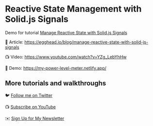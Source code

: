 # Reactive State Management with Solid.js Signals

Demo for tutorial [Manage Reactive State with Solid.js Signals](https://www.youtube.com/watch?v=YZg_LebYhHw)

📝 Article: https://egghead.io/blog/manage-reactive-state-with-solid-js-signals

📺 Video: https://www.youtube.com/watch?v=YZg_LebYhHw

🚀 Demo: https://my-power-level-meter.netlify.app/

## More tutorials and walkthroughs

🐦 [Follow me on Twitter](https://twitter.com/colbyfayock)

📺 [Subscribe on YouTube](https://www.youtube.com/colbyfayock)

✉️ [Sign Up for My Newsletter](https://colbyfayock.com/newsletter)
